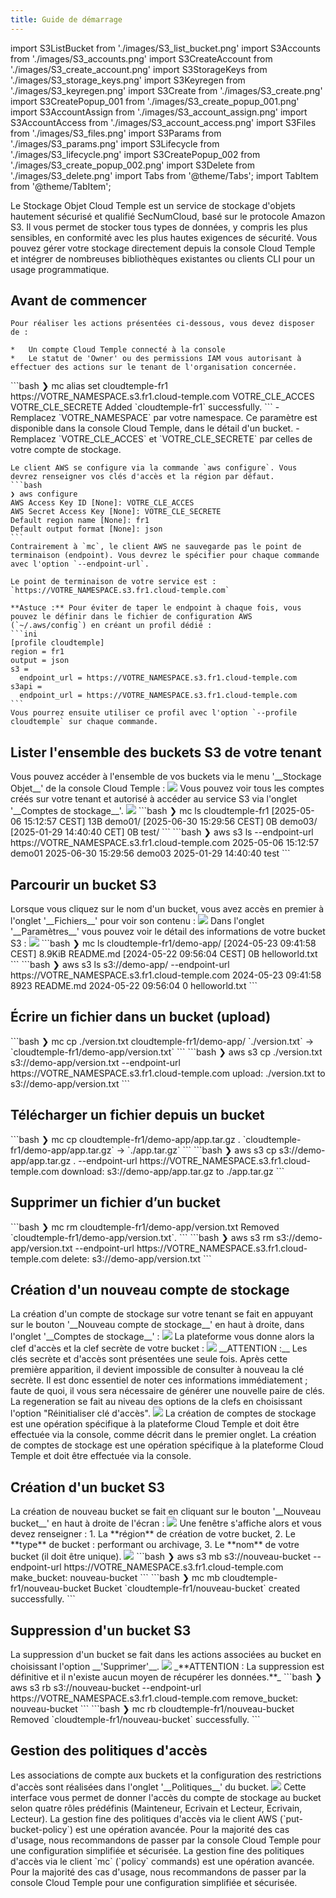 ```yaml
---
title: Guide de démarrage
---
```

import S3ListBucket from './images/S3_list_bucket.png'
import S3Accounts from './images/S3_accounts.png'
import S3CreateAccount from './images/S3_create_account.png'
import S3StorageKeys from './images/S3_storage_keys.png'
import S3Keyregen from './images/S3_keyregen.png'
import S3Create from './images/S3_create.png'
import S3CreatePopup_001 from './images/S3_create_popup_001.png'
import S3AccountAssign from './images/S3_account_assign.png'
import S3AccountAccess from './images/S3_account_access.png'
import S3Files from './images/S3_files.png'
import S3Params from './images/S3_params.png'
import S3Lifecycle from './images/S3_lifecycle.png'
import S3CreatePopup_002 from './images/S3_create_popup_002.png'
import S3Delete from './images/S3_delete.png'
import Tabs from '@theme/Tabs';
import TabItem from '@theme/TabItem';


Le Stockage Objet Cloud Temple est un service de stockage d'objets hautement sécurisé et qualifié SecNumCloud, basé sur le protocole Amazon S3. Il vous permet de stocker tous types de données, y compris les plus sensibles, en conformité avec les plus hautes exigences de sécurité. Vous pouvez gérer votre stockage directement depuis la console Cloud Temple et intégrer de nombreuses bibliothèques existantes ou clients CLI pour un usage programmatique.

## Avant de commencer

<Tabs>
  <TabItem value="Console Cloud Temple" label="Console Cloud Temple" default>

    Pour réaliser les actions présentées ci-dessous, vous devez disposer de :

    *   Un compte Cloud Temple connecté à la console
    *   Le statut de 'Owner' ou des permissions IAM vous autorisant à effectuer des actions sur le tenant de l'organisation concernée.

  </TabItem>
  <TabItem value="MC CLI" label="MC CLI">
    ```bash
    ❯ mc alias set cloudtemple-fr1 https://VOTRE_NAMESPACE.s3.fr1.cloud-temple.com VOTRE_CLE_ACCES VOTRE_CLE_SECRETE
    Added `cloudtemple-fr1` successfully.
    ```
    - Remplacez `VOTRE_NAMESPACE` par votre namespace. Ce paramètre est disponible dans la console Cloud Temple, dans le détail d'un bucket.
    - Remplacez `VOTRE_CLE_ACCES` et `VOTRE_CLE_SECRETE` par celles de votre compte de stockage.

  </TabItem>
  <TabItem value="AWS CLI" label="AWS CLI">

    Le client AWS se configure via la commande `aws configure`. Vous devrez renseigner vos clés d'accès et la région par défaut.
    ```bash
    ❯ aws configure
    AWS Access Key ID [None]: VOTRE_CLE_ACCES
    AWS Secret Access Key [None]: VOTRE_CLE_SECRETE
    Default region name [None]: fr1
    Default output format [None]: json
    ```
    Contrairement à `mc`, le client AWS ne sauvegarde pas le point de terminaison (endpoint). Vous devrez le spécifier pour chaque commande avec l'option `--endpoint-url`.

    Le point de terminaison de votre service est : `https://VOTRE_NAMESPACE.s3.fr1.cloud-temple.com`

    **Astuce :** Pour éviter de taper le endpoint à chaque fois, vous pouvez le définir dans le fichier de configuration AWS (`~/.aws/config`) en créant un profil dédié :
    ```ini
    [profile cloudtemple]
    region = fr1
    output = json
    s3 =
      endpoint_url = https://VOTRE_NAMESPACE.s3.fr1.cloud-temple.com
    s3api =
      endpoint_url = https://VOTRE_NAMESPACE.s3.fr1.cloud-temple.com
    ```
    Vous pourrez ensuite utiliser ce profil avec l'option `--profile cloudtemple` sur chaque commande.


  </TabItem>

</Tabs>

## Lister l'ensemble des buckets S3 de votre tenant
<Tabs>
  <TabItem value="Console Cloud Temple" label="Console Cloud Temple" default>
    Vous pouvez accéder à l'ensemble de vos buckets via le menu '__Stockage Objet__' de la console Cloud Temple :
    <img src={S3ListBucket} />
    Vous pouvez voir tous les comptes créés sur votre tenant et autorisé à accéder au service S3 via l'onglet '__Comptes de stockage__'.
    <img src={S3Accounts} />
  </TabItem>
  <TabItem value="MC CLI" label="MC CLI">
    ```bash
    ❯ mc ls cloudtemple-fr1
    [2025-05-06 15:12:57 CEST]     13B demo01/
    [2025-06-30 15:29:56 CEST]      0B demo03/
    [2025-01-29 14:40:40 CET]      0B test/
    ```
  </TabItem>
  <TabItem value="AWS CLI" label="AWS CLI">
    ```bash
    ❯ aws s3 ls --endpoint-url https://VOTRE_NAMESPACE.s3.fr1.cloud-temple.com
    2025-05-06 15:12:57 demo01
    2025-06-30 15:29:56 demo03
    2025-01-29 14:40:40 test
    ```
  </TabItem>

</Tabs>

## Parcourir un bucket S3
<Tabs>
  <TabItem value="Console Cloud Temple" label="Console Cloud Temple" default>
    Lorsque vous cliquez sur le nom d'un bucket, vous avez accès en premier à l'onglet '__Fichiers__' pour voir son contenu :
    <img src={S3Files} />
    Dans l'onglet '__Paramètres__' vous pouvez voir le détail des informations de votre bucket S3 :
    <img src={S3Params} />
  </TabItem>
  <TabItem value="MC CLI" label="MC CLI">
    ```bash
    ❯ mc ls cloudtemple-fr1/demo-app/
    [2024-05-23 09:41:58 CEST] 8.9KiB README.md
    [2024-05-22 09:56:04 CEST]     0B helloworld.txt
    ```
  </TabItem>

  <TabItem value="AWS CLI" label="AWS CLI">
    ```bash
    ❯ aws s3 ls s3://demo-app/ --endpoint-url https://VOTRE_NAMESPACE.s3.fr1.cloud-temple.com
    2024-05-23 09:41:58      8923 README.md
    2024-05-22 09:56:04         0 helloworld.txt
    ```
  </TabItem>

</Tabs>

## Écrire un fichier dans un bucket (upload)
<Tabs>
  <TabItem value="MC CLI" label="MC CLI" default>
    ```bash
    ❯ mc cp ./version.txt cloudtemple-fr1/demo-app/
    `./version.txt` -> `cloudtemple-fr1/demo-app/version.txt`
    ```
  </TabItem>

  <TabItem value="AWS CLI" label="AWS CLI">
    ```bash
    ❯ aws s3 cp ./version.txt s3://demo-app/version.txt --endpoint-url https://VOTRE_NAMESPACE.s3.fr1.cloud-temple.com
    upload: ./version.txt to s3://demo-app/version.txt
    ```
  </TabItem>

</Tabs>

## Télécharger un fichier depuis un bucket
<Tabs>
  <TabItem value="MC CLI" label="MC CLI" default>
    ```bash
    ❯ mc cp cloudtemple-fr1/demo-app/app.tar.gz .
    `cloudtemple-fr1/demo-app/app.tar.gz` -> `./app.tar.gz`
    ```
  </TabItem>

  <TabItem value="AWS CLI" label="AWS CLI">
    ```bash
    ❯ aws s3 cp s3://demo-app/app.tar.gz . --endpoint-url https://VOTRE_NAMESPACE.s3.fr1.cloud-temple.com
    download: s3://demo-app/app.tar.gz to ./app.tar.gz
    ```
  </TabItem>

</Tabs>

## Supprimer un fichier d’un bucket
<Tabs>
  <TabItem value="MC CLI" label="MC CLI" default>
    ```bash
    ❯ mc rm cloudtemple-fr1/demo-app/version.txt
    Removed `cloudtemple-fr1/demo-app/version.txt`.
    ```
  </TabItem>

  <TabItem value="AWS CLI" label="AWS CLI">
    ```bash
    ❯ aws s3 rm s3://demo-app/version.txt --endpoint-url https://VOTRE_NAMESPACE.s3.fr1.cloud-temple.com
    delete: s3://demo-app/version.txt
    ```
  </TabItem>

</Tabs>

## Création d'un nouveau compte de stockage
<Tabs>
  <TabItem value="Console Cloud Temple" label="Console Cloud Temple" default>
    La création d'un compte de stockage sur votre tenant se fait en appuyant sur le bouton '__Nouveau compte de stockage__' en haut à droite, dans l'onglet '__Comptes de stockage__' :
    <img src={S3CreateAccount} />
    La plateforme vous donne alors la clef d'accès et la clef secrète de votre bucket :
    <img src={S3StorageKeys} />
    __ATTENTION :__ Les clés secrète et d'accès sont présentées une seule fois. Après cette première apparition, il devient impossible de consulter à nouveau la clé secrète. Il est donc essentiel de noter ces informations immédiatement ; faute de quoi, il vous sera nécessaire de générer une nouvelle paire de clés.
    La regeneration se fait au niveau des options de la clefs en choisissant l'option "Réinitialiser clé d'accès".
    <img src={S3Keyregen} />
  </TabItem>
  <TabItem value="AWS CLI" label="AWS CLI">
    La création de comptes de stockage est une opération spécifique à la plateforme Cloud Temple et doit être effectuée via la console, comme décrit dans le premier onglet.
  </TabItem>
  <TabItem value="MC CLI" label="MC CLI">
    La création de comptes de stockage est une opération spécifique à la plateforme Cloud Temple et doit être effectuée via la console.
  </TabItem>
</Tabs>

## Création d'un bucket S3
<Tabs>
  <TabItem value="Console Cloud Temple" label="Console Cloud Temple" default>
    La création de nouveau bucket se fait en cliquant sur le bouton '__Nouveau bucket__' en haut à droite de l'écran :
    <img src={S3Create} />
    Une fenêtre s'affiche alors et vous devez renseigner :
    1. La **région** de création de votre bucket,
    2. Le **type** de bucket : performant ou archivage,
    3. Le **nom** de votre bucket (il doit être unique).
    <img src={S3CreatePopup_001} />
  </TabItem>
  <TabItem value="AWS CLI" label="AWS CLI">
    ```bash
    ❯ aws s3 mb s3://nouveau-bucket --endpoint-url https://VOTRE_NAMESPACE.s3.fr1.cloud-temple.com
    make_bucket: nouveau-bucket
    ```
  </TabItem>
  <TabItem value="MC CLI" label="MC CLI">
    ```bash
    ❯ mc mb cloudtemple-fr1/nouveau-bucket
    Bucket `cloudtemple-fr1/nouveau-bucket` created successfully.
    ```
  </TabItem>
</Tabs>

## Suppression d'un bucket S3
<Tabs>
  <TabItem value="Console Cloud Temple" label="Console Cloud Temple" default>
    La suppression d'un bucket se fait dans les actions associées au bucket en choisissant l'option __'Supprimer'__.
    <img src={S3Delete} />
    _**ATTENTION : La suppression est définitive et il n'existe aucun moyen de récupérer les données.**_
  </TabItem>
  <TabItem value="AWS CLI" label="AWS CLI">
    ```bash
    ❯ aws s3 rb s3://nouveau-bucket --endpoint-url https://VOTRE_NAMESPACE.s3.fr1.cloud-temple.com
    remove_bucket: nouveau-bucket
    ```
  </TabItem>
  <TabItem value="MC CLI" label="MC CLI">
    ```bash
    ❯ mc rb cloudtemple-fr1/nouveau-bucket
    Removed `cloudtemple-fr1/nouveau-bucket` successfully.
    ```
  </TabItem>
</Tabs>

## Gestion des politiques d'accès
<Tabs>
  <TabItem value="Console Cloud Temple" label="Console Cloud Temple" default>
    Les associations de compte aux buckets et la configuration des restrictions d'accès sont réalisées dans l'onglet '__Politiques__' du bucket.
    <img src={S3AccountAssign} />
    Cette interface vous permet de donner l'accès du compte de stockage au bucket selon quatre rôles prédéfinis (Mainteneur, Ecrivain et Lecteur, Ecrivain, Lecteur).
  </TabItem>
  <TabItem value="AWS CLI" label="AWS CLI">
    La gestion fine des politiques d'accès via le client AWS (`put-bucket-policy`) est une opération avancée. Pour la majorité des cas d'usage, nous recommandons de passer par la console Cloud Temple pour une configuration simplifiée et sécurisée.
  </TabItem>
  <TabItem value="MC CLI" label="MC CLI">
    La gestion fine des politiques d'accès via le client `mc` (`policy` commands) est une opération avancée. Pour la majorité des cas d'usage, nous recommandons de passer par la console Cloud Temple pour une configuration simplifiée et sécurisée.
  </TabItem>
</Tabs>

